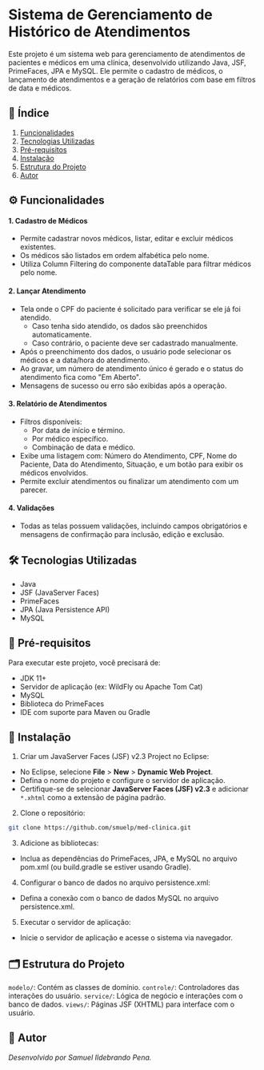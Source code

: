 # Sistema de Gerenciamento de Histórico de Atendimentos

Este projeto é um sistema web para gerenciamento de atendimentos de pacientes e médicos em uma clínica, desenvolvido utilizando Java, JSF, PrimeFaces, JPA e MySQL. Ele permite o cadastro de médicos, o lançamento de atendimentos e a geração de relatórios com base em filtros de data e médicos.

## 📑 Índice
1. [Funcionalidades](#%EF%B8%8F-funcionalidades)
2. [Tecnologias Utilizadas](#-tecnologias-utilizadas)
3. [Pré-requisitos](#-pré-requisitos)
4. [Instalação](#-instalação)
5. [Estrutura do Projeto](#-estrutura-do-projeto)
6. [Autor](#-autor)

## ⚙️ Funcionalidades

#### 1. Cadastro de Médicos
* Permite cadastrar novos médicos, listar, editar e excluir médicos existentes.
* Os médicos são listados em ordem alfabética pelo nome.
* Utiliza Column Filtering do componente dataTable para filtrar médicos pelo nome.

#### 2. Lançar Atendimento

* Tela onde o CPF do paciente é solicitado para verificar se ele já foi atendido.
  * Caso tenha sido atendido, os dados são preenchidos automaticamente.
  * Caso contrário, o paciente deve ser cadastrado manualmente.
* Após o preenchimento dos dados, o usuário pode selecionar os médicos e a data/hora do atendimento.
* Ao gravar, um número de atendimento único é gerado e o status do atendimento fica como "Em Aberto".
* Mensagens de sucesso ou erro são exibidas após a operação.

#### 3. Relatório de Atendimentos

* Filtros disponíveis:
  * Por data de início e término.
  * Por médico específico.
  * Combinação de data e médico.
* Exibe uma listagem com: Número do Atendimento, CPF, Nome do Paciente, Data do Atendimento, Situação, e um botão para exibir os médicos envolvidos.
* Permite excluir atendimentos ou finalizar um atendimento com um parecer.

#### 4. Validações

* Todas as telas possuem validações, incluindo campos obrigatórios e mensagens de confirmação para inclusão, edição e exclusão.

## 🛠 Tecnologias Utilizadas

* Java
* JSF (JavaServer Faces)
* PrimeFaces
* JPA (Java Persistence API)
* MySQL

## 📝 Pré-requisitos

Para executar este projeto, você precisará de:
  * JDK 11+
  * Servidor de aplicação (ex: WildFly ou Apache Tom Cat)
  * MySQL
  * Biblioteca do PrimeFaces
  * IDE com suporte para Maven ou Gradle

## 🚀 Instalação

1. Criar um JavaServer Faces (JSF) v2.3 Project no Eclipse:

  * No Eclipse, selecione **File** > **New** > **Dynamic Web Project**.
  * Defina o nome do projeto e configure o servidor de aplicação.
  * Certifique-se de selecionar **JavaServer Faces (JSF) v2.3** e adicionar `*.xhtml` como a extensão de página padrão.

2. Clone o repositório:
```bash
git clone https://github.com/smuelp/med-clinica.git
```

3. Adicione as bibliotecas:

  * Inclua as dependências do PrimeFaces, JPA, e MySQL no arquivo pom.xml (ou build.gradle se estiver usando Gradle).

4. Configurar o banco de dados no arquivo persistence.xml:

  * Defina a conexão com o banco de dados MySQL no arquivo persistence.xml.

5. Executar o servidor de aplicação:

  * Inicie o servidor de aplicação e acesse o sistema via navegador.

## 🗂 Estrutura do Projeto

`modelo/`: Contém as classes de domínio.
`controle/`: Controladores das interações do usuário.
`service/`: Lógica de negócio e interações com o banco de dados.
`views/`: Páginas JSF (XHTML) para interface com o usuário.

## 👤 Autor

_Desenvolvido por Samuel Ildebrando Pena._
